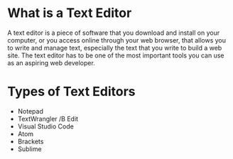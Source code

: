 # What is a Text Editor

A text editor is a piece of software that you download and install on your computer, or you access online through your web browser, that allows you to write and manage text, especially the text that you write to build a web site. The text editor has to be one of the most important tools you can use as an aspiring web developer.


# Types of Text Editors

* Notepad  
* TextWrangler /B Edit  
* Visual Studio Code  
* Atom  
* Brackets  
* Sublime  



